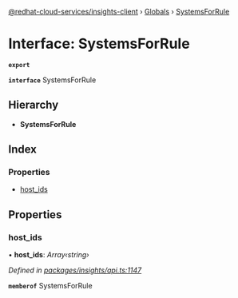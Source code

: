 [@redhat-cloud-services/insights-client](../README.md) › [Globals](../globals.md) › [SystemsForRule](systemsforrule.md)

# Interface: SystemsForRule

**`export`** 

**`interface`** SystemsForRule

## Hierarchy

* **SystemsForRule**

## Index

### Properties

* [host_ids](systemsforrule.md#host_ids)

## Properties

###  host_ids

• **host_ids**: *Array‹string›*

*Defined in [packages/insights/api.ts:1147](https://github.com/RedHatInsights/javascript-clients/blob/master/packages/insights/api.ts#L1147)*

**`memberof`** SystemsForRule

